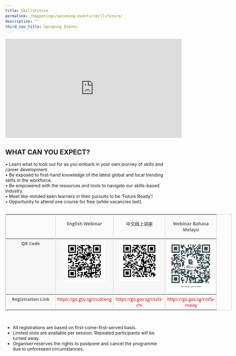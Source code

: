 ```yaml
---
title: SkillsFuture
permalink: /happenings/upcoming-events/skillsfuture/
description: ""
third_nav_title: Upcoming Events
---
```

<iframe width="560" height="315" src="https://www.youtube.com/embed/TgVlP_QS5bI" title="YouTube video player" frameborder="0" allow="accelerometer; autoplay; clipboard-write; encrypted-media; gyroscope; picture-in-picture" allowfullscreen=""></iframe>


WHAT CAN YOU EXPECT?
--------------------

• Learn what to look out for as you embark in your own journey of skills and career development.  
• Be exposed to first-hand knowledge of the latest global and local trending skills in the workforce.  
• Be empowered with the resources and tools to navigate our skills-based industry.  
• Meet like-minded keen learners in their pursuits to be ‘Future Ready’!  
• Opportunity to attend one course for free (while vacancies last).  
&nbsp;

<table border="1" cellspacing="0" cellpadding="0" style="width: 717.5px; border-collapse: collapse; table-layout: auto; vertical-align: top; margin-bottom: 15px; border: 1px solid rgb(204, 204, 204); color: rgb(102, 102, 102); font-family: &quot;Open Sans&quot;, Arial, Helvetica, sans-serif; font-size: 14px; font-style: normal; font-variant-ligatures: normal; font-variant-caps: normal; font-weight: 400; letter-spacing: normal; orphans: 2; text-align: start; text-transform: none; white-space: normal; widows: 2; word-spacing: 0px; -webkit-text-stroke-width: 0px; text-decoration-thickness: initial; text-decoration-style: initial; text-decoration-color: initial;"><tbody><tr style="background-color: rgb(250, 250, 250);"><td valign="top" style="vertical-align: top; border-collapse: collapse; border-left: 1px solid rgb(204, 204, 204); border-right: 1px solid rgb(204, 204, 204); padding: 5px; width: 147px;"><p style="text-align: center;">&nbsp;</p></td><td valign="top" style="vertical-align: top; border-collapse: collapse; border-left: 1px solid rgb(204, 204, 204); border-right: 1px solid rgb(204, 204, 204); padding: 5px; width: 142px;"><p style="text-align: center;"><strong style="font-weight: 700;">English Webinar</strong></p></td><td valign="top" style="vertical-align: top; border-collapse: collapse; border-left: 1px solid rgb(204, 204, 204); border-right: 1px solid rgb(204, 204, 204); padding: 5px; width: 153px;"><p style="text-align: center;"><strong style="font-weight: 700;"><strong style="font-weight: 700;">中文线上讲座</strong></strong></p> </td><td valign="top" style="vertical-align: top; border-collapse: collapse; border-left: 1px solid rgb(204, 204, 204); border-right: 1px solid rgb(204, 204, 204); padding: 5px; width: 153px;"><p style="text-align: center;"><strong style="font-weight: 700;"><strong style="font-weight: 700;">Webinar Bahasa Melayu</strong></strong></p></td></tr><tr style="background-color: rgb(247, 247, 247);"><td valign="top" style="vertical-align: top; border-collapse: collapse; border-left: 1px solid rgb(204, 204, 204); border-right: 1px solid rgb(204, 204, 204); padding: 5px; width: 147px; text-align: center;"><strong style="font-weight: 700;">QR Code</strong></td><td valign="top" style="vertical-align: top; border-collapse: collapse; border-left: 1px solid rgb(204, 204, 204); border-right: 1px solid rgb(204, 204, 204); padding: 5px; width: 142px; text-align: center;"><strong style="font-weight: 700;"><img src="/images/Happenings/sfaqrcode-eng.png" data-displaymode="Original" alt="sfaqrcode-eng" title="sfaqrcode-eng" style="width: auto; max-width: 100%; height: auto; margin: 0px; padding: 0px; border: medium none; line-height: normal; vertical-align: middle;"><br></strong></td><td valign="top" style="vertical-align: top; border-collapse: collapse; border-left: 1px solid rgb(204, 204, 204); border-right: 1px solid rgb(204, 204, 204); padding: 5px; width: 153px; text-align: center;"><strong style="font-weight: 700;"><img src="/images/Happenings/sfaqrcode-chi.png" data-displaymode="Original" alt="sfaqrcode-chi" title="sfaqrcode-chi" style="width: auto; max-width: 100%; height: auto; margin: 0px; padding: 0px; border: medium none; line-height: normal; vertical-align: middle;"><span style="color: rgb(255, 0, 0);"><br></span></strong></td><td valign="top" style="vertical-align: top; border-collapse: collapse; border-left: 1px solid rgb(204, 204, 204); border-right: 1px solid rgb(204, 204, 204); padding: 5px; width: 153px; text-align: center;"><strong style="font-weight: 700;"><img src="/images/Happenings/sfaqrcode-malay.png" data-displaymode="Original" alt="sfaqrcode-malay" title="sfaqrcode-malay" style="width: auto; max-width: 100%; height: auto; margin: 0px; padding: 0px; border: medium none; line-height: normal; vertical-align: middle;"><span style="color: rgb(255, 0, 0);"><br></span></strong></td></tr><tr style="background-color: rgb(250, 250, 250);"><td valign="top" style="vertical-align: top; border-collapse: collapse; border-left: 1px solid rgb(204, 204, 204); border-right: 1px solid rgb(204, 204, 204); padding: 5px; width: 147px; text-align: center;"><strong style="font-weight: 700;">Registration Link</strong></td><td valign="top" style="vertical-align: top; border-collapse: collapse; border-left: 1px solid rgb(204, 204, 204); border-right: 1px solid rgb(204, 204, 204); padding: 5px; width: 142px; text-align: center;"><a href="https://go.gov.sg/cscdceng" style="color: rgb(255, 255, 255); outline: none; text-decoration: none;"><span style="color: rgb(192, 0, 0);">https://go.gov.sg/cscdceng</span></a></td><td valign="top" style="vertical-align: top; border-collapse: collapse; border-left: 1px solid rgb(204, 204, 204); border-right: 1px solid rgb(204, 204, 204); padding: 5px; width: 153px; text-align: center;"><a href="https://go.gov.sg/cssfa-chi" style="color: rgb(255, 255, 255); outline: none; text-decoration: none;"><span style="color: rgb(192, 0, 0);">https://go.gov.sg/cssfa-chi</span></a></td><td valign="top" style="vertical-align: top; border-collapse: collapse; border-left: 1px solid rgb(204, 204, 204); border-right: 1px solid rgb(204, 204, 204); padding: 5px; width: 153px; text-align: center;"><a href="https://go.gov.sg/cssfa-malay" style="color: rgb(255, 255, 255); outline: none; text-decoration: none;"><span style="color: rgb(192, 0, 0);">https://go.gov.sg/cssfa-malay</span></a></td></tr></tbody></table>

&nbsp;

*   All registrations are based on first-come-first-served basis.&nbsp;
*   Limited slots are available per session. Repeated participants will be turned away.&nbsp;
*   Organiser reserves the rights to postpone and cancel the programme due to unforeseen circumstances.

	